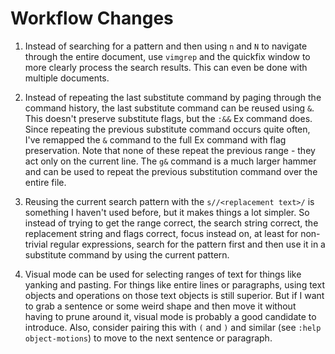 # Workflow Changes

1. Instead of searching for a pattern and then using `n` and `N` to navigate
   through the entire document, use `vimgrep` and the quickfix window to more
   clearly process the search results. This can even be done with multiple
   documents.

2. Instead of repeating the last substitute command by paging through the
   command history, the last substitute command can be reused using `&`. This
   doesn't preserve substitute flags, but the `:&&` Ex command does.  Since
   repeating the previous substitute command occurs quite often, I've remapped
   the `&` command to the full Ex command with flag preservation.  Note that
   none of these repeat the previous range - they act only on the current line.
   The `g&` command is a much larger hammer and can be used to repeat the
   previous substitution command over the entire file.

3. Reusing the current search pattern with the `s//<replacement text>/` is
   something I haven't used before, but it makes things a lot simpler.  So
   instead of trying to get the range correct, the search string correct, the
   replacement string and flags correct, focus instead on, at least for
   non-trivial regular expressions, search for the pattern first and then use it
   in a substitute command by using the current pattern.

4. Visual mode can be used for selecting ranges of text for things like yanking
   and pasting.  For things like entire lines or paragraphs, using text
   objects and operations on those text objects is still superior. But if I
   want to grab a sentence or some weird shape and then move it without having
   to prune around it, visual mode is probably a good candidate to introduce.
   Also, consider pairing this with `(` and `)` and similar (see `:help
   object-motions`) to move to the next sentence or paragraph.
